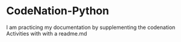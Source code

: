 # CodeNation-Python

I am practicing my documentation by supplementing the codenation Activities with with a readme.md
